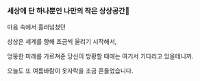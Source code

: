 ### 세상에 단 하나뿐인 나만의 작은 상상공간💬

마음 속에서 흘러넘쳤던

상상은 세계를 향해 조금씩 울리기 시작해서,

엉뚱한 미래를 가르쳐준 당신이 방황할 때에는 여기서 기다리고 있을테니까.

오늘도 또 여름바람이 옷자락을 조금 흔들었습니다.

<!--
**Imeamangryang/Imeamangryang** is a ✨ _special_ ✨ repository because its `README.md` (this file) appears on your GitHub profile.

Here are some ideas to get you started:

- 🔭 I’m currently working on ...
- 🌱 I’m currently learning ...
- 👯 I’m looking to collaborate on ...
- 🤔 I’m looking for help with ...
- 💬 Ask me about ...
- 📫 How to reach me: ...
- 😄 Pronouns: ...
- ⚡ Fun fact: ...
-->
